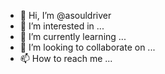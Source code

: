 - 👋 Hi, I’m @asouldriver
- 👀 I’m interested in ...
- 🌱 I’m currently learning ...
- 💞️ I’m looking to collaborate on ...
- 📫 How to reach me ...

<!---
asouldriver/asouldriver is a ✨ special ✨ repository because its `README.md` (this file) appears on your GitHub profile.
You can click the Preview link to take a look at your changes.
--->
